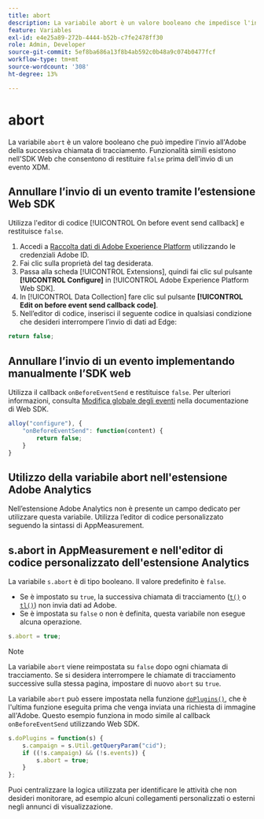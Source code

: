 ```yaml
---
title: abort
description: La variabile abort è un valore booleano che impedisce l'invio di un hit ai server di raccolta dati Adobe.
feature: Variables
exl-id: e4e25a89-272b-4444-b52b-c7fe2478ff30
role: Admin, Developer
source-git-commit: 5ef8ba686a13f8b4ab592c0b48a9c074b0477fcf
workflow-type: tm+mt
source-wordcount: '308'
ht-degree: 13%

---
```


# abort

La variabile `abort` è un valore booleano che può impedire l&#39;invio all&#39;Adobe della successiva chiamata di tracciamento. Funzionalità simili esistono nell&#39;SDK Web che consentono di restituire `false` prima dell&#39;invio di un evento XDM.

## Annullare l’invio di un evento tramite l’estensione Web SDK

Utilizza l&#39;editor di codice [!UICONTROL On before event send callback] e restituisce `false`.

1. Accedi a [Raccolta dati di Adobe Experience Platform](https://experience.adobe.com/data-collection) utilizzando le credenziali Adobe ID.
1. Fai clic sulla proprietà del tag desiderata.
1. Passa alla scheda [!UICONTROL Extensions], quindi fai clic sul pulsante **[!UICONTROL Configure]** in [!UICONTROL Adobe Experience Platform Web SDK].
1. In [!UICONTROL Data Collection] fare clic sul pulsante **[!UICONTROL Edit on before event send callback code]**.
1. Nell’editor di codice, inserisci il seguente codice in qualsiasi condizione che desideri interrompere l’invio di dati ad Edge:

```js
return false;
```

## Annullare l’invio di un evento implementando manualmente l’SDK web

Utilizza il callback `onBeforeEventSend` e restituisce `false`. Per ulteriori informazioni, consulta [Modifica globale degli eventi](https://experienceleague.adobe.com/docs/experience-platform/edge/fundamentals/tracking-events.html#modifying-events-globally) nella documentazione di Web SDK.

```js
alloy("configure"), {
    "onBeforeEventSend": function(content) {
        return false;
    }
}
```

## Utilizzo della variabile abort nell&#39;estensione Adobe Analytics

Nell’estensione Adobe Analytics non è presente un campo dedicato per utilizzare questa variabile. Utilizza l’editor di codice personalizzato seguendo la sintassi di AppMeasurement.

## s.abort in AppMeasurement e nell&#39;editor di codice personalizzato dell&#39;estensione Analytics

La variabile `s.abort` è di tipo booleano. Il valore predefinito è `false`.

* Se è impostato su `true`, la successiva chiamata di tracciamento ([`t()`](../functions/t-method.md) o [`tl()`](../functions/tl-method.md)) non invia dati ad Adobe.
* Se è impostata su `false` o non è definita, questa variabile non esegue alcuna operazione.

```js
s.abort = true;
```

>[!NOTE]
>
>La variabile `abort` viene reimpostata su `false` dopo ogni chiamata di tracciamento. Se si desidera interrompere le chiamate di tracciamento successive sulla stessa pagina, impostare di nuovo `abort` su `true`.

La variabile `abort` può essere impostata nella funzione [`doPlugins()`](../functions/doplugins.md), che è l&#39;ultima funzione eseguita prima che venga inviata una richiesta di immagine all&#39;Adobe. Questo esempio funziona in modo simile al callback `onBeforeEventSend` utilizzando Web SDK.

```js
s.doPlugins = function(s) {
    s.campaign = s.Util.getQueryParam("cid");
    if ((!s.campaign) && (!s.events)) {
        s.abort = true;
    }
};
```

Puoi centralizzare la logica utilizzata per identificare le attività che non desideri monitorare, ad esempio alcuni collegamenti personalizzati o esterni negli annunci di visualizzazione.
